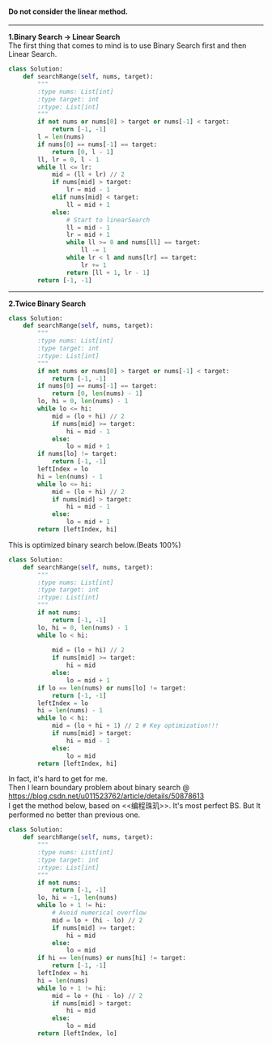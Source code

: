 #### Do not consider the linear method.  
------------------------------------------
**1.Binary Search -> Linear Search**  
The first thing that comes to mind is to use Binary Search first and then Linear Search.  
```py
class Solution:
    def searchRange(self, nums, target):
        """
        :type nums: List[int]
        :type target: int
        :rtype: List[int]
        """
        if not nums or nums[0] > target or nums[-1] < target:
            return [-1, -1]
        l = len(nums)
        if nums[0] == nums[-1] == target:
            return [0, l - 1]
        ll, lr = 0, l - 1
        while ll <= lr:
            mid = (ll + lr) // 2
            if nums[mid] > target:
                lr = mid - 1
            elif nums[mid] < target:
                ll = mid + 1
            else:
                # Start to linearSearch
                ll = mid - 1
                lr = mid + 1
                while ll >= 0 and nums[ll] == target:
                    ll -= 1
                while lr < l and nums[lr] == target:
                    lr += 1
                return [ll + 1, lr - 1]
        return [-1, -1]
```
--------------------------------------------------
**2.Twice Binary Search**  
```py
class Solution:
    def searchRange(self, nums, target):
        """
        :type nums: List[int]
        :type target: int
        :rtype: List[int]
        """
        if not nums or nums[0] > target or nums[-1] < target:
            return [-1, -1]
        if nums[0] == nums[-1] == target:
            return [0, len(nums) - 1]
        lo, hi = 0, len(nums) - 1
        while lo <= hi:
            mid = (lo + hi) // 2
            if nums[mid] >= target:
                hi = mid - 1
            else:
                lo = mid + 1
        if nums[lo] != target:
            return [-1, -1]
        leftIndex = lo
        hi = len(nums) - 1
        while lo <= hi:
            mid = (lo + hi) // 2
            if nums[mid] > target:
                hi = mid - 1
            else:
                lo = mid + 1
        return [leftIndex, hi]
```  
This is optimized binary search below.(Beats 100%)
```py
class Solution:
    def searchRange(self, nums, target):
        """
        :type nums: List[int]
        :type target: int
        :rtype: List[int]
        """
        if not nums:
            return [-1, -1]
        lo, hi = 0, len(nums) - 1
        while lo < hi:
            
            mid = (lo + hi) // 2
            if nums[mid] >= target:
                hi = mid
            else:
                lo = mid + 1
        if lo == len(nums) or nums[lo] != target:
            return [-1, -1]
        leftIndex = lo
        hi = len(nums) - 1
        while lo < hi:
            mid = (lo + hi + 1) // 2 # Key optimization!!!
            if nums[mid] > target:
                hi = mid - 1
            else:
                lo = mid
        return [leftIndex, hi]
```
In fact, it's hard to get for me.  
Then I learn boundary problem about binary search @ <https://blog.csdn.net/u011523762/article/details/50878613>  
I get the method below, based on <<编程珠玑>>. It's most perfect BS.
But It performed no better than previous one.
```py
class Solution:
    def searchRange(self, nums, target):
        """
        :type nums: List[int]
        :type target: int
        :rtype: List[int]
        """
        if not nums:
            return [-1, -1]
        lo, hi = -1, len(nums)
        while lo + 1 != hi:
            # Avoid numerical overflow
            mid = lo + (hi - lo) // 2
            if nums[mid] >= target:
                hi = mid
            else:
                lo = mid
        if hi == len(nums) or nums[hi] != target:
            return [-1, -1]
        leftIndex = hi
        hi = len(nums)
        while lo + 1 != hi:
            mid = lo + (hi - lo) // 2
            if nums[mid] > target:
                hi = mid
            else:
                lo = mid
        return [leftIndex, lo]
```
